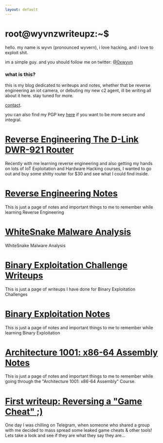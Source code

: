 ```yaml
---
layout: default
---
```


# root@wyvnzwriteupz:~$

hello.
my name is wyvn (pronounced wyvern), i love hacking, and i love to exploit shit. 

im a simple guy. and you should follow me on twitter: [@0xwyvn](https://twitter.com/0xwyvn)

### what is this?

this is my blog dedicated to writeups and notes, whether that be reverse engineering an iot camera, or debuting my new c2 agent, ill be writing all about it here. stay tuned for more.

[contact](./contact.md).

you can also find my PGP key [here](https://raw.githubusercontent.com/0xwyvn/0xwyvn.github.io/main/pgp.txt) if you want to be more secure and integral.

# [Reverse Engineering The D-Link DWR-921 Router](./reversing-dlink-dwr-921.html)

Recently with me learning reverse engineering and also getting my hands on lots of IoT Exploitation and Hardware Hacking courses, I wanted to go out and buy some shitty router for $30 and see what I could find inside.

# [Reverse Engineering Notes](./reversing.html)

This is just a page of notes and important things to me to remember while learning Reverse Engineering

# [WhiteSnake Malware Analysis](./whitesnake.html)

WhiteSnake Malware Analysis

# [Binary Exploitation Challenge Writeups](./binexchallenges.html)

This is just a page of writeups I have done for Binary Exploitation Challenges

# [Binary Exploitation Notes](./binex.html)

This is just a page of notes and important things to me to remember while learning Binary Exploitation

# [Architecture 1001: x86-64 Assembly Notes](./assemblynotes.html)

This is just a page of notes and important things to me to remember while going through the "Architecture 1001: x86-64 Assembly" Course.

# [First writeup: Reversing a "Game Cheat" ;)](./reversinggamecheat.html)

One day I was chilling on Telegram, when someone who shared a group with me decided to mass spread some leaked game cheats & other tools! Lets take a look and see if they are what they say they are... 
